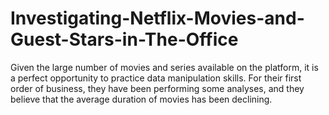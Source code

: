 # Investigating-Netflix-Movies-and-Guest-Stars-in-The-Office
Given the large number of movies and series available on the platform, it is a perfect opportunity to practice data manipulation skills. For their first order of business, they have been performing some analyses, and they believe that the average duration of movies has been declining.
